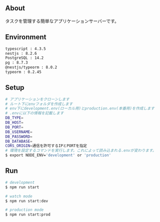 ## About
タスクを管理する簡単なアプリケーションサーバーです。


## Environment

```bash
typescript : 4.3.5
nestjs : 8.2.6
PostgreSQL : 14.2  
pg : 8.7.3  
@nestjs/typeorm : 8.0.2  
typeorm : 0.2.45  
```

## Setup

```bash
# アプリケーションをクローンします
# ルート下にenvフォルダを作成します
# env下にdevelopment.env(ローカル用)とproduction.env(本番用)を作成します
# .envに以下の情報を記載します
DB_TYPE=
DB_HOST=
DB_PORT=
DB_USERNAME=
DB_PASSWORD=
DB_DATABASE=
CORS_ORIGIN=通信を許可するIPとPORTを指定
# 環境を設定するコマンドを実行します。これによって読み込まれる.envが変わります。
$ export NODE_ENV='development' or 'production'
```

## Run

```bash
# development
$ npm run start

# watch mode
$ npm run start:dev

# production mode
$ npm run start:prod
```
